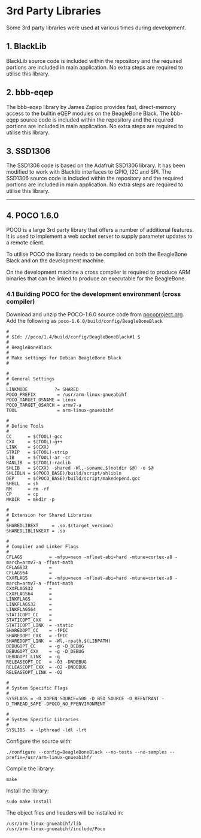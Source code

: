 # 3rd Party Libraries

Some 3rd party libraries were used at various times during development.

## 1. BlackLib
BlackLib source code is included within the repository and the required portions are included in main application.  No extra steps are required to utilise this library.

## 2. bbb-eqep
The bbb-eqep library by James Zapico provides fast, direct-memory access to the builtin eQEP modules on the BeagleBone Black.  The bbb-eqep source code is included within the repository and the required portions are included in main application.  No extra steps are required to utilise this library.

## 3. SSD1306
The SSD1306 code is based on the Adafruit SSD1306 library. It has been modified to work with Blacklib interfaces to GPIO, I2C and SPI. The SSD1306 source code is included within the repository and the required portions are included in main application.  No extra steps are required to utilise this library.

- - -

## 4. POCO 1.6.0
POCO is a large 3rd party library that offers a number of additional features.  It is used to implement a web socket server to supply parameter updates to a remote client.

To utilise POCO the library needs to be compiled on both the BeagleBone Black and on the development machine.

On the development machine a cross compiler is required to produce ARM binaries that can be linked to produce an executable for the BeagleBone.

### 4.1 Building POCO for the development environment (cross compiler)
Download and unzip the POCO-1.6.0 source code from [pocoproject.org](http://pocoproject.org/releases/).  Add the following as `poco-1.6.0/build/config/BeagleBoneBlack`

```
#
# $Id: //poco/1.4/build/config/BeagleBoneBlack#1 $
#
# BeagleBoneBlack
#
# Make settings for Debian BeagleBone Black
#

#
# General Settings
#
LINKMODE          ?= SHARED
POCO_PREFIX        = /usr/arm-linux-gnueabihf
POCO_TARGET_OSNAME = Linux
POCO_TARGET_OSARCH = armv7-a
TOOL               = arm-linux-gnueabihf

#
# Define Tools
#
CC      = $(TOOL)-gcc
CXX     = $(TOOL)-g++
LINK    = $(CXX)
STRIP   = $(TOOL)-strip
LIB     = $(TOOL)-ar -cr
RANLIB  = $(TOOL)-ranlib
SHLIB   = $(CXX) -shared -Wl,-soname,$(notdir $@) -o $@
SHLIBLN = $(POCO_BASE)/build/script/shlibln
DEP     = $(POCO_BASE)/build/script/makedepend.gcc
SHELL   = sh
RM      = rm -rf
CP      = cp
MKDIR   = mkdir -p

#
# Extension for Shared Libraries
#
SHAREDLIBEXT     = .so.$(target_version)
SHAREDLIBLINKEXT = .so

#
# Compiler and Linker Flags
#
CFLAGS          = -mfpu=neon -mfloat-abi=hard -mtune=cortex-a8 -march=armv7-a -ffast-math
CFLAGS32        =
CFLAGS64        =
CXXFLAGS        = -mfpu=neon -mfloat-abi=hard -mtune=cortex-a8 -march=armv7-a -ffast-math
CXXFLAGS32      =
CXXFLAGS64      =
LINKFLAGS       =
LINKFLAGS32     =
LINKFLAGS64     =
STATICOPT_CC    =
STATICOPT_CXX   =
STATICOPT_LINK  = -static
SHAREDOPT_CC    = -fPIC
SHAREDOPT_CXX   = -fPIC
SHAREDOPT_LINK  = -Wl,-rpath,$(LIBPATH)
DEBUGOPT_CC     = -g -D_DEBUG
DEBUGOPT_CXX    = -g -D_DEBUG
DEBUGOPT_LINK   = -g
RELEASEOPT_CC   = -O3 -DNDEBUG
RELEASEOPT_CXX  = -O2 -DNDEBUG
RELEASEOPT_LINK = -O2

#
# System Specific Flags
#
SYSFLAGS = -D_XOPEN_SOURCE=500 -D_BSD_SOURCE -D_REENTRANT -D_THREAD_SAFE -DPOCO_NO_FPENVIRONMENT

#
# System Specific Libraries
#
SYSLIBS  = -lpthread -ldl -lrt
```

Configure the source with:

    ./configure --config=BeagleBoneBlack --no-tests --no-samples --prefix=/usr/arm-linux-gnueabihf/

Compile the library:

    make

Install the library:

    sudo make install

The object files and headers will be installed in:

    /usr/arm-linux-gnueabihf/lib
    /usr/arm-linux-gnueabihf/include/Poco
